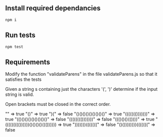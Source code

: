 ## Install required dependancies

`npm i`

## Run tests

`npm test`

## Requirements

Modify the function "validateParens" in the file validateParens.js so that it satisfies the tests

Given a string s containing just the characters '(', ')'
determine if the input string is valid.

Open brackets must be closed in the correct order.

"" => true
"()" => true
")(" => false
"()()()()()()()()()" => true
"((((((()))))))" => true
"(()()()()()()()()()" => false
"(((((((()))))))" => false
"((()()()(())))" => true
"((((((((())))))()()()()((()))))) => true
")))))))(((((((" => false
"()())))))))(((((((" => false
